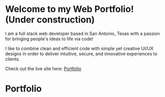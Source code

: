 # Welcome to my Web Portfolio! (Under construction)

I am a full stack web developer based in San Antonio, Texas with a passion for bringing people's ideas to life via code!

I like to combine clean and efficient code with simple yet creative UI/UX designs in order to deliver intuitive, secure, and innovative experiences to clients. 

Check out the live site here: [Portfolio](valeriareveles.github.io)


# Portfolio
